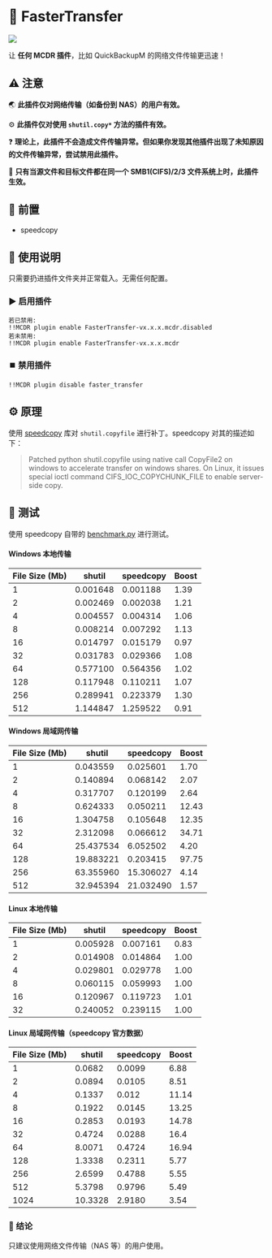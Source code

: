 # :rocket: FasterTransfer

[![](https://pic.stackoverflow.wiki/uploadImages/117/24/20/154/2021/08/24/23/08/8cd61849-6a34-4e2d-ad3a-c6056adef05e.svg)](https://github.com/Fallen-Breath/MCDReforged)

让 **任何 MCDR 插件**，比如 QuickBackupM 的网络文件传输更迅速！

## :warning: 注意

:earth_asia:  **此插件仅对网络传输（如备份到 NAS）的用户有效。**

:gear: **此插件仅对使用 `shutil.copy*` 方法的插件有效。**

:question: **理论上，此插件不会造成文件传输异常。但如果你发现其他插件出现了未知原因的文件传输异常，尝试禁用此插件。**

:open_file_folder:  **只有当源文件和目标文件都在同一个 SMB1(CIFS)/2/3 文件系统上时，此插件生效。**

## :door:		前置

- speedcopy

## :page_facing_up: 使用说明

只需要扔进插件文件夹并正常载入。无需任何配置。

### :arrow_forward:	启用插件

```plain
若已禁用:
!!MCDR plugin enable FasterTransfer-vx.x.x.mcdr.disabled
若未禁用:
!!MCDR plugin enable FasterTransfer-vx.x.x.mcdr
```

### :stop_button: 禁用插件

```plain
!!MCDR plugin disable faster_transfer
```

## :gear: 原理

使用 [speedcopy](https://github.com/antirotor/speedcopy) 库对 `shutil.copyfile` 进行补丁。speedcopy 对其的描述如下：

> Patched python shutil.copyfile using native call CopyFile2 on windows to accelerate transfer on windows shares. On Linux, it issues special ioctl command CIFS_IOC_COPYCHUNK_FILE to enable server-side copy.

## 🧪 测试

使用 speedcopy 自带的 [benchmark.py](https://github.com/antirotor/speedcopy/blob/develop/benchmark.py) 进行测试。

#### Windows 本地传输

| File Size (Mb) | shutil    | speedcopy | Boost |
|----------------|-----------|-----------|-------|
| 1              | 0.001648  | 0.001188  | 1.39  |
| 2              | 0.002469  | 0.002038  | 1.21  |
| 4              | 0.004557  | 0.004314  | 1.06  |
| 8              | 0.008214  | 0.007292  | 1.13  |
| 16             | 0.014797  | 0.015179  | 0.97  |
| 32             | 0.031783  | 0.029366  | 1.08  |
| 64             | 0.577100  | 0.564356  | 1.02  |
| 128            | 0.117948  | 0.110211  | 1.07  |
| 256            | 0.289941  | 0.223379  | 1.30  |
| 512            | 1.144847  | 1.259522  | 0.91  |

#### Windows 局域网传输

| File Size (Mb) | shutil     | speedcopy  | Boost  |
|----------------|------------|------------|--------|
| 1              | 0.043559   | 0.025601   | 1.70   |
| 2              | 0.140894   | 0.068142   | 2.07   |
| 4              | 0.317707   | 0.120199   | 2.64   |
| 8              | 0.624333   | 0.050211   | 12.43  |
| 16             | 1.304758   | 0.105648   | 12.35  |
| 32             | 2.312098   | 0.066612   | 34.71  |
| 64             | 25.437534  | 6.052502   | 4.20   |
| 128            | 19.883221  | 0.203415   | 97.75  |
| 256            | 63.355960  | 15.306027  | 4.14   |
| 512            | 32.945394  | 21.032490  | 1.57   |

#### Linux 本地传输

| File Size (Mb) | shutil    | speedcopy | Boost |
|----------------|-----------|-----------|-------|
| 1              | 0.005928  | 0.007161  | 0.83  |
| 2              | 0.014908  | 0.014864  | 1.00  |
| 4              | 0.029801  | 0.029778  | 1.00  |
| 8              | 0.060115  | 0.059993  | 1.00  |
| 16             | 0.120967  | 0.119723  | 1.01  |
| 32             | 0.240052  | 0.239115  | 1.00  |

#### Linux 局域网传输（speedcopy 官方数据）

| File Size (Mb) | shutil | speedcopy | Boost |
| --- | --- | --- | --- |
| 1 | 0.0682 | 0.0099 | 6.88 |
| 2 | 0.0894 | 0.0105 | 8.51 |
| 4 | 0.1337 | 0.012 | 11.14 |
| 8 | 0.1922 | 0.0145 | 13.25 |
| 16 | 0.2853 | 0.0193 | 14.78 |
| 32 | 0.4724 | 0.0288 | 16.4 |
| 64 | 8.0071 | 0.4724 | 16.94 |
| 128 | 1.3338 | 0.2311 | 5.77 |
| 256 | 2.6599 | 0.4788 | 5.55 |
| 512 | 5.3798 | 0.9796 | 5.49 |
| 1024 | 10.3328 | 2.9180 | 3.54 |

### 💯 结论
只建议使用网络文件传输（NAS 等）的用户使用。

